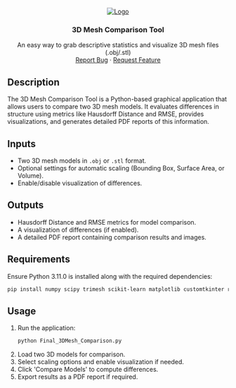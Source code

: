 <!-- PROJECT LOGO -->
<br />
<div align="center">
  <a href="https://github.com/othneildrew/Best-README-Template"> 
    <img src="https://github.com/user-attachments/assets/3f86da63-ac81-47a4-9d88-1f660ca30520" alt="Logo">
  </a>

  <h3 align="center">3D Mesh Comparison Tool</h3>

  <p align="center">
    An easy way to grab descriptive statistics and visualize 3D mesh files (.obj/.stl)
    <br />
    <a href="https://github.com/michaelhallinan/3D-Mesh-Comparison-Tool/issues/new?labels=bug&template=bug-report---.md">Report Bug</a>
    &middot;
    <a href="https://github.com/michaelhallinan/3D-Mesh-Comparison-Tool/issues/new?labels=enhancement&template=feature-request---.md">Request Feature</a>
  </p>
</div>

## Description
The 3D Mesh Comparison Tool is a Python-based graphical application that allows users to compare two 3D mesh models. It evaluates differences in structure using metrics like Hausdorff Distance and RMSE, provides visualizations, and generates detailed PDF reports of this information. 

## Inputs
- Two 3D mesh models in `.obj` or `.stl` format.
- Optional settings for automatic scaling (Bounding Box, Surface Area, or Volume).
- Enable/disable visualization of differences.

## Outputs
- Hausdorff Distance and RMSE metrics for model comparison.
- A visualization of differences (if enabled).
- A detailed PDF report containing comparison results and images.

## Requirements
Ensure Python 3.11.0 is installed along with the required dependencies:
```sh
pip install numpy scipy trimesh scikit-learn matplotlib customtkinter reportlab pillow
```

## Usage
1. Run the application:
   ```sh
   python Final_3DMesh_Comparison.py
   ```
2. Load two 3D models for comparison.
3. Select scaling options and enable visualization if needed.
4. Click 'Compare Models' to compute differences.
5. Export results as a PDF report if required.

